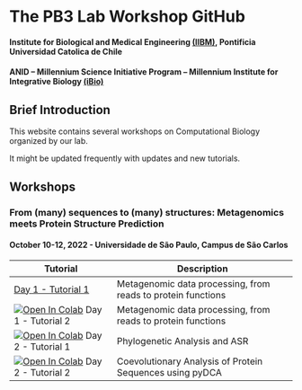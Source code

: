 # The PB3 Lab Workshop GitHub
#### Institute for Biological and Medical Engineering [(IIBM)](http://iibm.uc.cl), Pontificia Universidad Catolica de Chile
#### ANID – Millennium Science Initiative Program – Millennium Institute for Integrative Biology [(iBio)](http://ibio.cl)

## Brief Introduction

This website contains several workshops on Computational Biology organized by our lab.

It might be updated frequently with updates and new  tutorials.

## Workshops

### From (many) sequences to (many) structures: Metagenomics meets Protein Structure Prediction
#### October 10-12, 2022 - Universidade de São Paulo, Campus de São Carlos

| Tutorial | Description                           |
|--------|-------------------------------------------------------------------------------------|
| [Day 1 - Tutorial 1](https://colab.research.google.com/github/pb3lab/workshops/blob/main/tutorials/D1-tutorial01.txt) | Metagenomic data processing, from reads to protein functions |
| [![Open In Colab](https://colab.research.google.com/assets/colab-badge.svg)](https://colab.research.google.com/github/pb3lab/workshops/blob/main/tutorials/D1-tutorial02.ipynb) Day 1 - Tutorial 2  | Metagenomic data processing, from reads to protein functions |
| [![Open In Colab](https://colab.research.google.com/assets/colab-badge.svg)](https://colab.research.google.com/github/pb3lab/workshops/blob/main/tutorials/D2-tutorial01.ipynb) Day 2 - Tutorial 1  | Phylogenetic Analysis and ASR                           |
| [![Open In Colab](https://colab.research.google.com/assets/colab-badge.svg)](https://colab.research.google.com/github/pb3lab/workshops/blob/main/tutorials/D2-tutorial02.ipynb) Day 2 - Tutorial 2 | Coevolutionary Analysis of Protein Sequences using pyDCA                            |
